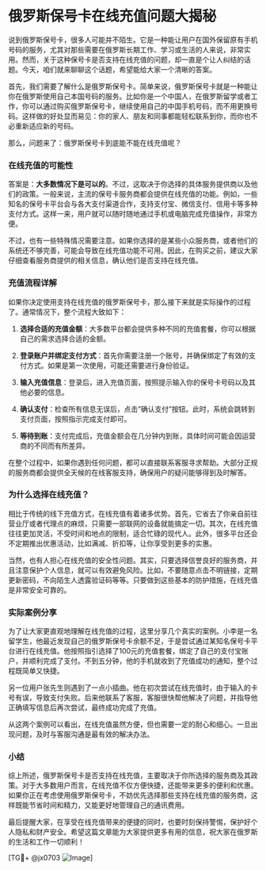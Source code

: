 # 俄罗斯保号卡在线充值问题大揭秘

说到俄罗斯保号卡，很多人可能并不陌生。它是一种能让用户在国外保留原有手机号码的服务，尤其对那些需要在俄罗斯长期工作、学习或生活的人来说，非常实用。然而，关于这种保号卡是否支持在线充值的问题，却一直是个让人纠结的话题。今天，咱们就来聊聊这个话题，希望能给大家一个清晰的答案。

首先，我们需要了解什么是俄罗斯保号卡。简单来说，俄罗斯保号卡就是一种能让你在俄罗斯使用自己本国号码的服务。比如你是一个中国人，在俄罗斯留学或者工作，你可以通过购买俄罗斯保号卡，继续使用自己的中国手机号码，而不用更换号码。这样做的好处显而易见：你的家人、朋友和同事都能轻松联系到你，而你也不必重新适应新的号码。

那么，问题来了：俄罗斯保号卡到底能不能在线充值呢？

### 在线充值的可能性

答案是：**大多数情况下是可以的**。不过，这取决于你选择的具体服务提供商以及他们的政策。一般来说，主流的保号卡服务商都会提供在线充值的功能。例如，一些知名的保号卡平台会与各大支付渠道合作，支持支付宝、微信支付、信用卡等多种支付方式。这样一来，用户就可以随时随地通过手机或电脑完成充值操作，非常方便。

不过，也有一些特殊情况需要注意。如果你选择的是某些小众服务商，或者他们的系统还不够完善，可能会导致在线充值功能不可用。因此，在购买之前，建议大家仔细查看服务商提供的相关信息，确认他们是否支持在线充值。

### 充值流程详解

如果你决定使用支持在线充值的俄罗斯保号卡，那么接下来就是实际操作的过程了。通常情况下，整个流程大致如下：

1. **选择合适的充值金额**：大多数平台都会提供多种不同的充值套餐，你可以根据自己的需求选择合适的金额。
   
2. **登录账户并绑定支付方式**：首先你需要注册一个账号，并确保绑定了有效的支付方式。如果是第一次使用，可能还需要进行身份验证。

3. **输入充值信息**：登录后，进入充值页面，按照提示输入你的保号卡号码以及其他必要的信息。

4. **确认支付**：检查所有信息无误后，点击“确认支付”按钮。此时，系统会跳转到支付页面，按照指示完成支付即可。

5. **等待到账**：支付完成后，充值金额会在几分钟内到账，具体时间可能会因运营商的不同而有所差异。

在整个过程中，如果你遇到任何问题，都可以直接联系客服寻求帮助。大部分正规的服务商都会提供全天候的在线客服支持，确保用户的疑问能够得到及时解答。

### 为什么选择在线充值？

相比于传统的线下充值方式，在线充值有着诸多优势。首先，它省去了你亲自前往营业厅或者代理点的麻烦，只需要一部联网的设备就能搞定一切。其次，在线充值往往更加灵活，不受时间和地点的限制，适合忙碌的现代人。此外，很多平台还会不定期推出优惠活动，比如满减、折扣等，让你享受到更多的实惠。

当然，也有人担心在线充值的安全性问题。其实，只要选择信誉良好的服务商，并且注意保护个人信息，就可以有效避免风险。比如，不要随意点击不明链接，定期更新密码，不向陌生人透露验证码等等。只要做到这些基本的防护措施，在线充值是非常安全可靠的。

### 实际案例分享

为了让大家更直观地理解在线充值的过程，这里分享几个真实的案例。小李是一名留学生，他最近发现自己的俄罗斯保号卡余额不足，于是尝试通过某知名保号卡平台进行在线充值。他按照指引选择了100元的充值套餐，绑定了自己的支付宝账户，并顺利完成了支付。不到五分钟，他的手机就收到了充值成功的通知，整个过程既简单又快捷。

另一位用户张先生则遇到了一点小插曲。他在初次尝试在线充值时，由于输入的卡号有误，导致支付失败。后来他联系了客服，客服很快帮他解决了问题，并指导他正确填写信息后再次尝试，最终成功完成了充值。

从这两个案例可以看出，在线充值虽然方便，但也需要一定的耐心和细心。一旦出现问题，及时与客服沟通是最有效的解决办法。

### 小结

综上所述，俄罗斯保号卡是否支持在线充值，主要取决于你所选择的服务商及其政策。对于大多数用户而言，在线充值不仅方便快捷，还能带来更多的便利和优惠。如果你正在考虑使用俄罗斯保号卡，不妨优先选择那些支持在线充值的服务商，这样既能节省时间和精力，又能更好地管理自己的通讯费用。

最后提醒大家，在享受在线充值带来的便捷的同时，也要时刻保持警惕，保护好个人隐私和财产安全。希望这篇文章能为大家提供更多有用的信息，祝大家在俄罗斯的生活和工作一切顺利！

[TG💪+ @jx0703 ![Image](https://github.com/user-attachments/assets/dbca1d08-cadb-493c-b0ec-ad6f7a83f270)]